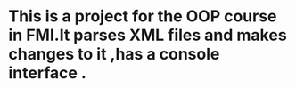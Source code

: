 # This is a project for the OOP course in FMI.It parses XML files and makes changes to it ,has a console interface .
